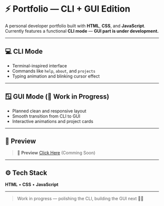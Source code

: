 # ⚡ Portfolio — CLI + GUI Edition

A personal developer portfolio built with **HTML**, **CSS**, and **JavaScript**.  
Currently features a functional **CLI mode** — **GUI part is under development.**

---

## 💻 CLI Mode
- Terminal-inspired interface  
- Commands like `help`, `about`, and `projects`  
- Typing animation and blinking cursor effect  

---

## 🪟 GUI Mode (🚧 Work in Progress)
- Planned clean and responsive layout  
- Smooth transition from CLI to GUI  
- Interactive animations and project cards  

---

## 🚀 Preview

> 🔗 **Preview** [Click Here](#) (Comming Soon)

---

## ⚙️ Tech Stack
**HTML** • **CSS** • **JavaScript**

---

> Work in progress — polishing the CLI, building the GUI next 👨‍💻
